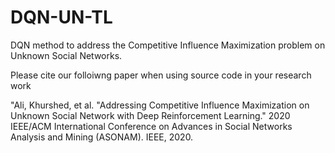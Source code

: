 # DQN-UN-TL
DQN method to address the Competitive Influence Maximization problem on Unknown Social Networks.

Please cite our folloiwng paper when using source code in your research work 

"Ali, Khurshed, et al. "Addressing Competitive Influence Maximization on Unknown Social Network with Deep Reinforcement Learning." 2020 IEEE/ACM International Conference on Advances in Social Networks Analysis and Mining (ASONAM). IEEE, 2020.



